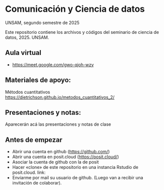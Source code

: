 # Comunicación y Ciencia de datos
UNSAM, segundo semestre de 2025

Este repositorio contiene los archivos y códigos del seminario de ciencia de datos, 2025. UNSAM.

## Aula virtual

* https://meet.google.com/gwo-qjoh-wzy 

## Materiales de apoyo:

Métodos cuantitativos https://dietrichson.github.io/metodos_cuantitativos_2/

## Presentaciones y notas:

Aparecerán acá las presentaciones y notas de clase

## Antes de empezar

* Abrir una cuenta en github (https://github.com/)
* Abrir una cuenta en posit.cloud (https://posit.cloud/)
* Asociar la cuenta de github con la de posit
* Hacer «clone» de este repositorio en una instancia Rstudio de posit.cloud. link:
* Enviarme por mail su usuario de github. (Luego van a recibir una invitación de colaborar).
